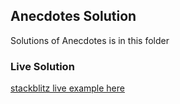 ## Anecdotes Solution

Solutions of Anecdotes is in this folder
### Live Solution
[stackblitz live example here](https://stackblitz.com/edit/react-bmhkqd?file=src/App.js)
